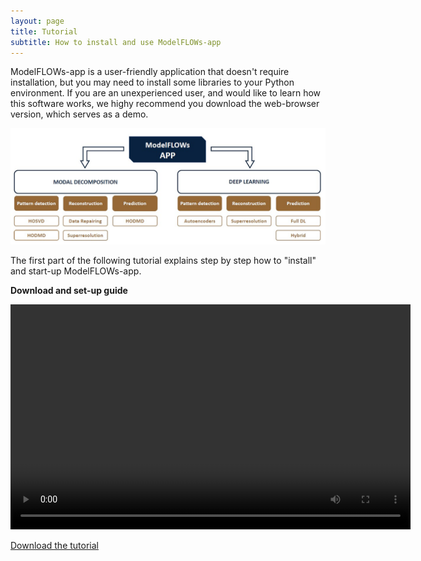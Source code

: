 ```yaml
---
layout: page
title: Tutorial
subtitle: How to install and use ModelFLOWs-app
---
```


ModelFLOWs-app is a user-friendly application that doesn't require installation, but you may need to install some libraries to your Python environment. If you are an unexperienced user, and would like to learn how this software works, we highy recommend you download the web-browser version, which serves as a demo.

![Figure text](https://github.com/modelflows/modelflowsapp/blob/master/assets/img/modelflowsappscheme.png?raw=true)

The first part of the following tutorial explains step by step how to "install" and start-up ModelFLOWs-app.

**Download and set-up guide**

<video width="640" height="360" controls>
  <source src="https://github.com/modelflows/modelflowsapp/blob/master/assets/vid/InstallationGuide.mp4?raw=true" type="video/mp4">
</video>

[Download the tutorial](https://github.com/modelflows/ModelFLOWs-app/blob/main/v0.1_Tutorial_ModelFLOWs-app.pdf)
